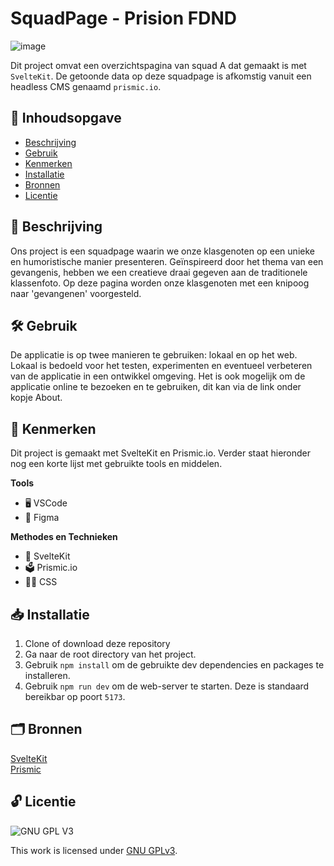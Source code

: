 # SquadPage - Prision FDND

![image](https://github.com/RalphKocken/your-tribe-for-life-squad-page/assets/112861375/f5fd65fb-c5f6-4d41-96cd-887b674380f2)


Dit project omvat een overzichtspagina van squad A dat gemaakt is met `SvelteKit`. De getoonde data op deze squadpage is afkomstig vanuit een headless CMS genaamd `prismic.io`.

## 📖 Inhoudsopgave

  * [Beschrijving](#beschrijving)
  * [Gebruik](#gebruik)
  * [Kenmerken](#kenmerken)
  * [Installatie](#installatie)
  * [Bronnen](#bronnen)
  * [Licentie](#licentie)
    
## 📄 Beschrijving

Ons project is een squadpage waarin we onze klasgenoten op een unieke en humoristische manier presenteren. Geïnspireerd door het thema van een gevangenis, hebben we een creatieve draai gegeven aan de traditionele klassenfoto. Op deze pagina worden onze klasgenoten met een knipoog naar 'gevangenen' voorgesteld.


## 🛠️ Gebruik

De applicatie is op twee manieren te gebruiken: lokaal en op het web. Lokaal is bedoeld voor het testen, experimenten en eventueel verbeteren van de applicatie in een ontwikkel omgeving. Het is ook mogelijk om de applicatie online te bezoeken en te gebruiken, dit kan via de link onder kopje About.

## 💎 Kenmerken

Dit project is gemaakt met SvelteKit en Prismic.io. Verder staat hieronder nog een korte lijst met gebruikte tools en middelen.

**Tools**

- 🖥️ VSCode
- 🎨 Figma

**Methodes en Technieken**

- 🚀 SvelteKit
- 🗳️ Prismic.io
- 💅🏼 CSS

## 📥 Installatie

1. Clone of download deze repository
2. Ga naar de root directory van het project.
3. Gebruik `npm install` om de gebruikte dev dependencies en packages te installeren.
4. Gebruik `npm run dev` om de web-server te starten. Deze is standaard bereikbar op poort `5173`.

## 🗂️ Bronnen

[SvelteKit](https://kit.svelte.dev/)
<br>
[Prismic](https://prismic.io/)
<br>
## 🔓 Licentie

![GNU GPL V3](https://www.gnu.org/graphics/gplv3-127x51.png)

This work is licensed under [GNU GPLv3](./LICENSE).
